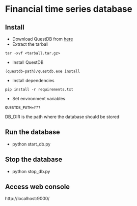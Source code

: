 # Financial time series database

## Install

- Download QuestDB from [here](https://questdb.io/get-questdb/)
- Extract the tarball
```
tar -xvf <tarball.tar.gz>
```
- Install QuestDB
```
(questdb-path)/questdb.exe install
```
- Install dependencies
```
pip install -r requirements.txt
```
- Set environment variables
```
QUESTDB_PATH=???
```
DB_DIR is the path where the database should be stored

## Run the database

- python start_db.py

## Stop the database

- python stop_db.py

## Access web console

http://localhost:9000/
